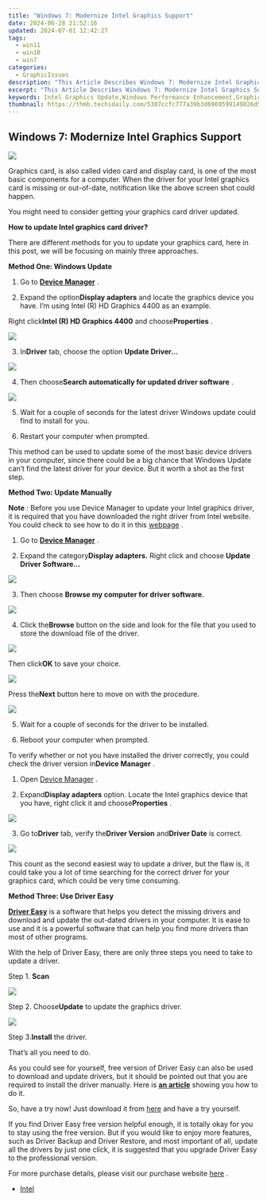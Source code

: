 ```yaml
---
title: "Windows 7: Modernize Intel Graphics Support"
date: 2024-06-28 21:52:16
updated: 2024-07-01 12:42:27
tags:
  - win11
  - win10
  - win7
categories:
  - GraphicIssues
description: "This Article Describes Windows 7: Modernize Intel Graphics Support"
excerpt: "This Article Describes Windows 7: Modernize Intel Graphics Support"
keywords: Intel Graphics Update,Windows Performance Enhancement,Graphics Card Compatibility (Intel),Windows Graphics Optimization,Modernize Older Systems (Windows 7),Intel Graphics Support Enhancement,Windows Upgrade Guide (Graphics)
thumbnail: https://thmb.techidaily.com/5307ccfc777a39b3d6969599149826d5178dfcbddb72a6dfb46b368d884a1028.jpg
---
```


## Windows 7: Modernize Intel Graphics Support

![](https://images.drivereasy.com/wp-content/uploads/2016/07/img_578613b251e97.png)
  
 Graphics card, is also called video card and display card, is one of the most basic components for a computer. When the driver for your Intel graphics card is missing or out-of-date, notification like the above screen shot could happen.
  
 You might need to consider getting your graphics card driver updated.

**How to update Intel graphics card driver?**
  
 There are different methods for you to update your graphics card, here in this post, we will be focusing on mainly three approaches.

   **Method One: Windows Update**
  
 1) Go to **[Device Manager](https://tools.techidaily.com/drivereasy/download/)**  .
  
 2) Expand the option**Display adapters** and locate the graphics device you have. I’m using Intel (R) HD Graphics 4400 as an example.
  
 Right click**Intel (R) HD Graphics 4400** and choose**Properties** .  
  
![](https://images.drivereasy.com/wp-content/uploads/2016/06/img_5768e88d4c28f.png)
  
 3) In**Driver** tab, choose the option **Update Driver…**
  
![](https://images.drivereasy.com/wp-content/uploads/2016/06/img_5768e8d948fcb.png)
  
 4) Then choose**Search automatically for updated driver software** .  
  
![](https://images.drivereasy.com/wp-content/uploads/2016/06/img_5768e905dec87.png)
  
 5) Wait for a couple of seconds for the latest driver Windows update could find to install for you.
  
 6) Restart your computer when prompted.
  
 This method can be used to update some of the most basic device drivers in your computer, since there could be a big chance that Windows Update can’t find the latest driver for your device. But it worth a shot as the first step.
  
 **Method Two: Update Manually**
  
**Note** : Before you use Device Manager to update your Intel graphics driver, it is required that you have downloaded the right driver from Intel website. You could check to see how to do it in this [webpage](https://tools.techidaily.com/drivereasy/download/) .
  
 1) Go to [**Device Manager**](https://tools.techidaily.com/drivereasy/download/) .  
  
 2) Expand the category**Display adapters.** Right click and choose **Update Driver Software…**
  
![](https://images.drivereasy.com/wp-content/uploads/2016/06/img_5768e51d02654.png)
  
 3) Then choose **Browse my computer for driver software.**
  
![](https://images.drivereasy.com/wp-content/uploads/2016/06/img_5768e52c20ba5.png)
  
 4) Click the**Browse** button on the side and look for the file that you used to store the download file of the driver.
  
![](https://images.drivereasy.com/wp-content/uploads/2016/06/img_5768e53d4e82e.png)
  
 Then click**OK** to save your choice.  
  
![](https://images.drivereasy.com/wp-content/uploads/2016/06/img_5768e56fb802f.png)
  
 Press the**Next** button here to move on with the procedure.
  
![](https://images.drivereasy.com/wp-content/uploads/2016/06/img_5768e57fe2fcf.png)
  
 5) Wait for a couple of seconds for the driver to be installed.
  
 6) Reboot your computer when prompted.
  
 To verify whether or not you have installed the driver correctly, you could check the driver version in**Device Manager** .
  
 1) Open [Device Manager](https://tools.techidaily.com/drivereasy/download/) .
  
 2) Expand**Display adapters** option. Locate the Intel graphics device that you have, right click it and choose**Properties** .
  
![](https://images.drivereasy.com/wp-content/uploads/2016/06/img_5768e683d026d.png)
  
 3) Go to**Driver** tab, verify the**Driver Version** and**Driver Date** is correct.  
  
![](https://images.drivereasy.com/wp-content/uploads/2016/06/img_5768e6fc5a068.png)

 This count as the second easiest way to update a driver, but the flaw is, it could take you a lot of time searching for the correct driver for your graphics card, which could be very time consuming.
  
**Method Three: Use Driver Easy**
  
**[Driver Easy](https://tools.techidaily.com/drivereasy/download/)**  is a software that helps you detect the missing drivers and download and update the out-dated drivers in your computer. It is ease to use and it is a powerful software that can help you find more drivers than most of other programs.
  
 With the help of Driver Easy, there are only three steps you need to take to update a driver.  
  
 Step 1. **Scan**
  
![](https://images.drivereasy.com/wp-content/uploads/2017/04/img_58e763a39732f.png)
  
 Step 2\. Choose**Update** to update the graphics driver.
  
![](https://images.drivereasy.com/wp-content/uploads/2017/04/img_58e763b51002c.jpg)
  
 Step 3.**Install** the driver.
  
 That’s all you need to do.
  
 As you could see for yourself, free version of Driver Easy can also be used to download and update drivers, but it should be pointed out that you are required to install the driver manually. Here is **[an article](https://tools.techidaily.com/drivereasy/download/)**  showing you how to do it.
  
 So, have a try now! Just download it from [here](https://tools.techidaily.com/drivereasy/download/) and have a try yourself.
  
 If you find Driver Easy free version helpful enough, it is totally okay for you to stay using the free version. But if you would like to enjoy more features, such as Driver Backup and Driver Restore, and most important of all, update all the drivers by just one click, it is suggested that you upgrade Driver Easy to the professional version.
  
 For more purchase details, please visit our purchase website [here](https://tools.techidaily.com/drivereasy/download/) .

* [Intel](https://tools.techidaily.com/drivereasy/download/)

<ins class="adsbygoogle"
     style="display:block"
     data-ad-format="autorelaxed"
     data-ad-client="ca-pub-7571918770474297"
     data-ad-slot="1223367746"></ins>



<ins class="adsbygoogle"
     style="display:block"
     data-ad-client="ca-pub-7571918770474297"
     data-ad-slot="8358498916"
     data-ad-format="auto"
     data-full-width-responsive="true"></ins>
